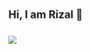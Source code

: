 ## Hi, I am Rizal 👋
![](https://github-readme-streak-stats.herokuapp.com/?user=rfauzi44&theme=default&hide_border=false)<br/>
---
